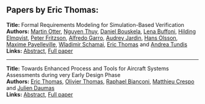 <h2>Papers by Eric Thomas:</h2>
<p>
<b>Title:</b> Formal Requirements Modeling for Simulation-Based Verification<br />
<b>Authors:</b> <a href="../authors/author_225.html">Martin Otter</a>, <a href="../authors/author_308.html">Nguyen Thuy</a>, <a href="../authors/author_38.html">Daniel Bouskela</a>, <a href="../authors/author_41.html">Lena Buffoni</a>, <a href="../authors/author_77.html">Hilding Elmqvist</a>, <a href="../authors/author_92.html">Peter Fritzson</a>, <a href="../authors/author_100.html">Alfredo Garro</a>, <a href="../authors/author_147.html">Audrey Jardin</a>, <a href="../authors/author_222.html">Hans Olsson</a>, <a href="../authors/author_231.html">Maxime Payelleville</a>, <a href="../authors/author_268.html">Wladimir Schamai</a>, <a href="../authors/author_304.html">Eric Thomas</a> and <a href="../authors/author_316.html">Andrea Tundis</a><br />
<b>Links:</b> <a href="../abstracts/abstract_67.pdf">Abstract</a>, <a href="../submissions/ecp15118625_OtterThuyBouskelaBuffoniElmqvistFritzsonGarroJardinOlssonPayellevilleSchamaiThomasTundis.pdf">Full paper</a>
</p>
<hr />
<p>
<b>Title:</b> Towards Enhanced Process and Tools for Aircraft Systems Assessments during very Early Design Phase<br />
<b>Authors:</b> <a href="../authors/author_304.html">Eric Thomas</a>, <a href="../authors/author_305.html">Olivier Thomas</a>, <a href="../authors/author_29.html">Raphael Bianconi</a>, <a href="../authors/author_57.html">Matthieu Crespo</a> and <a href="../authors/author_62.html">Julien Daumas</a><br />
<b>Links:</b> <a href="../abstracts/abstract_90.pdf">Abstract</a>, <a href="../submissions/ecp15118831_ThomasThomasBianconiCrespoDaumas.pdf">Full paper</a>
</p>